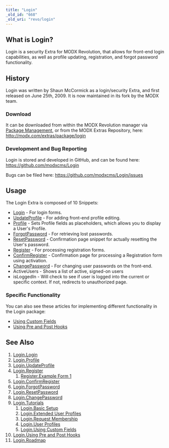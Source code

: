 ```yaml
---
title: "Login"
_old_id: "668"
_old_uri: "revo/login"
---
```


## What is Login?

Login is a security Extra for MODX Revolution, that allows for front-end login capabilities, as well as profile updating, registration, and forgot password functionality.

## History

Login was written by Shaun McCormick as a login/security Extra, and first released on June 25th, 2009. It is now maintained in its fork by the MODX team.

### Download

It can be downloaded from within the MODX Revolution manager via [Package Management](developing-in-modx/advanced-development/package-management "Package Management"), or from the MODX Extras Repository, here: <http://modx.com/extras/package/login>

### Development and Bug Reporting

Login is stored and developed in GitHub, and can be found here: <https://github.com/modxcms/Login>

Bugs can be filed here: <https://github.com/modxcms/Login/issues>

## Usage

The Login Extra is composed of 10 Snippets:

- [Login](extras/login/login. "Login.Login") - For login forms.
- [UpdateProfile](extras/login/login.updateprofile "Login.UpdateProfile") - For adding front-end profile editing.
- [Profile](extras/login/login.profile "Login.Profile") - Sets Profile fields as placeholders, which allows you to display a User's Profile.
- [ForgotPassword](extras/login/login.forgotpassword "Login.ForgotPassword") - For retrieving lost passwords.
- [ResetPassword](extras/login/login.resetpassword "Login.ResetPassword") - Confirmation page snippet for actually resetting the User's password.
- [Register](extras/login/login.register "Login.Register") - For processing registration forms.
- [ConfirmRegister](extras/login/login.confirmregister "Login.ConfirmRegister") - Confirmation page for processing a Registration form using activation.
- [ChangePassword](extras/login/login.changepassword "Login.ChangePassword") - For changing user passwords on the front-end.
- ActiveUsers - Shows a list of active, signed-on users
- isLoggedIn - Will check to see if user is logged into the current or specific context. If not, redirects to unauthorized page.

### Specific Functionality

You can also see these articles for implementing different functionality in the Login package:

- [Using Custom Fields](extras/login/login.tutorials/using-custom-fields "Login.Using Custom Fields")
- [Using Pre and Post Hooks](extras/login/login.tutorials/using-pre-and-post-hooks "Login.Using Pre and Post Hooks")

## See Also

1. [Login.Login](extras/login/login)
2. [Login.Profile](extras/login/login.profile)
3. [Login.UpdateProfile](extras/login/login.updateprofile)
4. [Login.Register](extras/login/login.register)
   1. [Register.Example Form 1](extras/login/login.register/example-form-1)
5. [Login.ConfirmRegister](extras/login/login.confirmregister)
6. [Login.ForgotPassword](extras/login/login.forgotpassword)
7. [Login.ResetPassword](extras/login/login.resetpassword)
8. [Login.ChangePassword](extras/login/login.changepassword)
9. [Login.Tutorials](extras/login/login.tutorials)
    1. [Login.Basic Setup](extras/login/login.tutorials/basic-setup)
    2. [Login.Extended User Profiles](extras/login/login.tutorials/extended-user-profiles)
    3. [Login.Request Membership](extras/login/login.tutorials/request-membership)
    4. [Login.User Profiles](extras/login/login.tutorials/user-profiles)
    5. [Login.Using Custom Fields](extras/login/login.tutorials/using-custom-fields)
10. [Login.Using Pre and Post Hooks](extras/login/login.tutorials/using-pre-and-post-hooks)
11. [Login.Roadmap](extras/login/login.roadmap)
